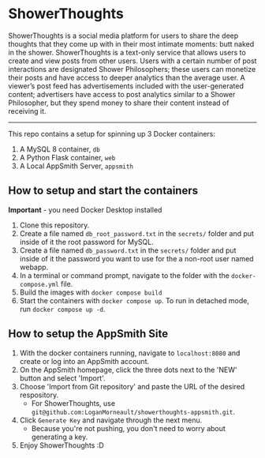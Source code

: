 # ShowerThoughts

ShowerThoughts is a social media platform for users to share the deep thoughts that they come up with in their most intimate moments: butt naked in the shower. ShowerThoughts is a text-only service that allows users to create and view posts from other users. Users with a certain number of post interactions are designated Shower Philosophers; these users can monetize their posts and have access to deeper analytics than the average user. A viewer’s post feed has advertisements included with the user-generated content; advertisers have access to post analytics similar to a Shower Philosopher, but they spend money to share their content instead of receiving it.

---

This repo contains a  setup for spinning up 3 Docker containers:

1. A MySQL 8 container, `db`
1. A Python Flask container, `web`
1. A Local AppSmith Server, `appsmith`

## How to setup and start the containers

**Important** - you need Docker Desktop installed

1. Clone this repository.  
2. Create a file named `db_root_password.txt` in the `secrets/` folder and put inside of it the root password for MySQL.
3. Create a file named `db_password.txt` in the `secrets/` folder and put inside of it the password you want to use for the a non-root user named webapp.
4. In a terminal or command prompt, navigate to the folder with the `docker-compose.yml` file.  
5. Build the images with `docker compose build`
6. Start the containers with `docker compose up`.  To run in detached mode, run `docker compose up -d`.

## How to setup the AppSmith Site

1. With the docker containers running, navigate to `localhost:8080` and create or log into an AppSmith account.
2. On the AppSmith homepage, click the three dots next to the 'NEW' button and select 'Import'.
3. Choose 'Import from Git repository' and paste the URL of the desired respository.
    - For ShowerThoughts, use `git@github.com:LoganMorneault/showerthoughts-appsmith.git`.
4. Click `Generate Key` and navigate through the next menu.
    - Because you're not pushing, you don't need to worry about generating a key.
5. Enjoy ShowerThoughts :D
